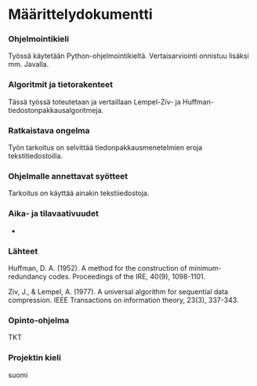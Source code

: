 # Määrittelydokumentti

### Ohjelmointikieli

Työssä käytetään Python-ohjelmointikieltä. Vertaisarviointi onnistuu lisäksi mm. Javalla.

### Algoritmit ja tietorakenteet

Tässä työssä toteutetaan ja vertaillaan Lempel-Ziv- ja Huffman-tiedostonpakkausalgoritmeja. 

### Ratkaistava ongelma

Työn tarkoitus on selvittää tiedonpakkausmenetelmien eroja tekstitiedostoilla.

### Ohjelmalle annettavat syötteet

Tarkoitus on käyttää ainakin tekstiiedostoja.

### Aika- ja tilavaativuudet
-

### Lähteet

Huffman, D. A. (1952). A method for the construction of minimum-redundancy codes. Proceedings of the IRE, 40(9), 1098-1101.

Ziv, J., & Lempel, A. (1977). A universal algorithm for sequential data compression. IEEE Transactions on information theory, 23(3), 337-343.

### Opinto-ohjelma

TKT

### Projektin kieli

suomi

